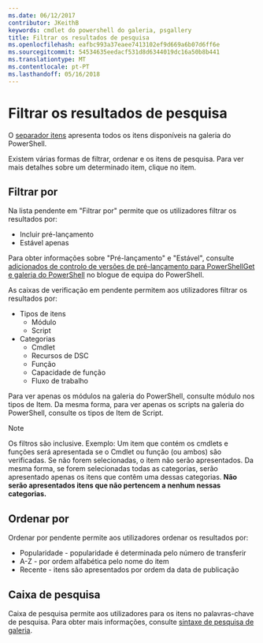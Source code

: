 ```yaml
---
ms.date: 06/12/2017
contributor: JKeithB
keywords: cmdlet do powershell do galeria, psgallery
title: Filtrar os resultados de pesquisa
ms.openlocfilehash: eafbc993a37eaee7413102ef9d669a6b07d6ff6e
ms.sourcegitcommit: 54534635eedacf531d8d6344019dc16a50b8b441
ms.translationtype: MT
ms.contentlocale: pt-PT
ms.lasthandoff: 05/16/2018
---
```

# <a name="filtering-search-results"></a>Filtrar os resultados de pesquisa

O [separador itens](https://www.powershellgallery.com/items) apresenta todos os itens disponíveis na galeria do PowerShell.

Existem várias formas de filtrar, ordenar e os itens de pesquisa.
Para ver mais detalhes sobre um determinado item, clique no item.

## <a name="filter-by"></a>Filtrar por

Na lista pendente em "Filtrar por" permite que os utilizadores filtrar os resultados por:
- Incluir pré-lançamento
- Estável apenas

Para obter informações sobre "Pré-lançamento" e "Estável", consulte [adicionados de controlo de versões de pré-lançamento para PowerShellGet e galeria do PowerShell](https://blogs.msdn.microsoft.com/powershell/2017/12/05/prerelease-versioning-added-to-powershellget-and-powershell-gallery/) no blogue de equipa do PowerShell.

As caixas de verificação em pendente permitem aos utilizadores filtrar os resultados por:
- Tipos de itens
  - Módulo
  - Script
- Categorias
  - Cmdlet
  - Recursos de DSC
  - Função
  - Capacidade de função
  - Fluxo de trabalho

Para ver apenas os módulos na galeria do PowerShell, consulte módulo nos tipos de Item.
Da mesma forma, para ver apenas os scripts na galeria do PowerShell, consulte os tipos de Item de Script.

> [!NOTE]
> Os filtros são inclusive.
> Exemplo: Um item que contém os cmdlets e funções será apresentada se o Cmdlet ou função (ou ambos) são verificadas.
> Se não forem selecionadas, o item não serão apresentados.
> Da mesma forma, se forem selecionadas todas as categorias, serão apresentado apenas os itens que contêm uma dessas categorias.
> **Não serão apresentados itens que não pertencem a nenhum nessas categorias.**

## <a name="sort-by"></a>Ordenar por

Ordenar por pendente permite aos utilizadores ordenar os resultados por:
- Popularidade - popularidade é determinada pelo número de transferir
- A-Z - por ordem alfabética pelo nome do item
- Recente - itens são apresentados por ordem da data de publicação

## <a name="search-box"></a>Caixa de pesquisa

Caixa de pesquisa permite aos utilizadores para os itens no palavras-chave de pesquisa.
Para obter mais informações, consulte [sintaxe de pesquisa de galeria](search-syntax.md).